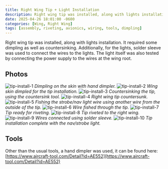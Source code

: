```yaml
---
title: Right Wing Tip + Light Installation
description: Right wing tip was installed, along with lights installation.
date: 2025-04-26 18:01:00 -0600
categories: [Wing, Right Wing]
tags: [assembly, riveting, avionics, wiring, tools, dimpling]
---
```


Right wing tip was installed, along with lights installation. It required some dimpling as well as countersinking. Additionally, for the lights, solder sleeve was used to connect the wires to the lights. The light itself was also tested by connecting the power supply to the wires at the wing root.

## Photos
![tip-install-1](/assets/img/posts/wing/right/tip-install-1.jpg)
_Dimpling on the skin with hand dimpler._
![tip-install-2](/assets/img/posts/wing/right/tip-install-2.jpg)
_Wing skin dimpled for the tip installation._
![tip-install-3](/assets/img/posts/wing/right/tip-install-3.jpg)
_Countersinking the tip, using the countersink tool._
![tip-install-4](/assets/img/posts/wing/right/tip-install-4.jpg)
_Right wing tip countersunk._
![tip-install-5](/assets/img/posts/wing/right/tip-install-5.jpg)
_Fishing the strobe/nav light wire using another wire from the outside of the tip._
![tip-install-6](/assets/img/posts/wing/right/tip-install-6.jpg)
_Wire fished through the tip._
![tip-install-7](/assets/img/posts/wing/right/tip-install-7.jpg)
_Tip ready for riveting._
![tip-install-8](/assets/img/posts/wing/right/tip-install-8.jpg)
_Tip riveted to the right wing._
![tip-install-9](/assets/img/posts/wing/right/tip-install-9.jpg)
_Wires connected using solder sleeve._
![tip-install-10](/assets/img/posts/wing/right/tip-install-10.jpg)
_Tip installation complete with the nav/strobe light._

## Tools
Other than the usual tools, a hand dimpler was used, it can be found here: [https://www.aircraft-tool.com/Detail?id=AE552](https://www.aircraft-tool.com/Detail?id=AE552)
